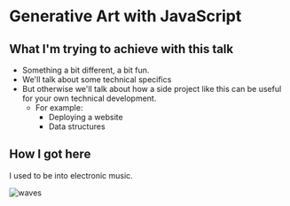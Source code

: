 # Generative Art with JavaScript

## What I'm trying to achieve with this talk

- Something a bit different, a bit fun. 
- We'll talk about some technical specifics
- But otherwise we'll talk about how a side project like this can be useful for your own technical development. 
    - For example: 
        - Deploying a website
        - Data structures

## How I got here

I used to be into electronic music. 


![waves](./assets/waves_screenshot)